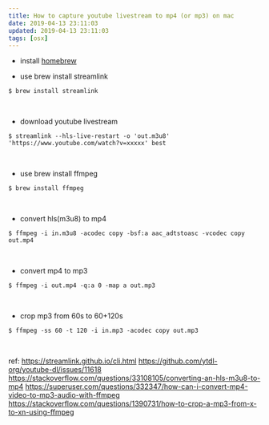 ```yaml
---
title: How to capture youtube livestream to mp4 (or mp3) on mac
date: 2019-04-13 23:11:03
updated: 2019-04-13 23:11:03
tags: [osx]
---
```


* install [homebrew](https://docs.brew.sh/Installation)
&nbsp;

* use brew install streamlink
```
$ brew install streamlink
```
&nbsp;

* download youtube livestream
```
$ streamlink --hls-live-restart -o 'out.m3u8' 'https://www.youtube.com/watch?v=xxxxx' best
```
&nbsp;
<!--more-->

* use brew install ffmpeg
```
$ brew install ffmpeg
```
&nbsp;

* convert hls(m3u8) to mp4
```
$ ffmpeg -i in.m3u8 -acodec copy -bsf:a aac_adtstoasc -vcodec copy out.mp4
```
&nbsp;

* convert mp4 to mp3
```
$ ffmpeg -i out.mp4 -q:a 0 -map a out.mp3
```
&nbsp;

* crop mp3 from 60s to 60+120s
```
$ ffmpeg -ss 60 -t 120 -i in.mp3 -acodec copy out.mp3
```
&nbsp;

ref:
https://streamlink.github.io/cli.html
https://github.com/ytdl-org/youtube-dl/issues/11618
https://stackoverflow.com/questions/33108105/converting-an-hls-m3u8-to-mp4
https://superuser.com/questions/332347/how-can-i-convert-mp4-video-to-mp3-audio-with-ffmpeg
https://stackoverflow.com/questions/1390731/how-to-crop-a-mp3-from-x-to-xn-using-ffmpeg
